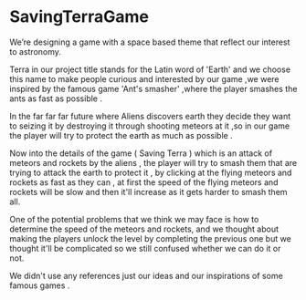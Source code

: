 # SavingTerraGame

We’re designing a game with a space based theme that reflect our interest to astronomy. 

Terra in our project title stands for the Latin word of 'Earth' and we choose this name to make people curious and interested by our game ,we were inspired by the famous game 'Ant's smasher' ,where the player smashes the ants as fast as possible . 

In the far far far future where Aliens discovers earth they decide they want to seizing it by destroying it through shooting meteors at it ,so in our game the player will try to protect the earth as much as possible . 

Now into the details of the game ( Saving Terra ) which is an attack of meteors and rockets by the aliens , the player will try to smash them that are trying to attack the earth to protect it , by clicking at the flying meteors and rockets as fast as they can , at first the speed of the flying meteors and rockets will be slow and then it'll increase as it gets harder to smash them all. 

One of the potential problems that we think we may face is how to determine the speed of the meteors and rockets, and we thought about making the players unlock the level by completing the previous one but we thought it'll be complicated so we still confused whether we can do it or not. 

We didn't use any references just our ideas and our inspirations of some famous games .
